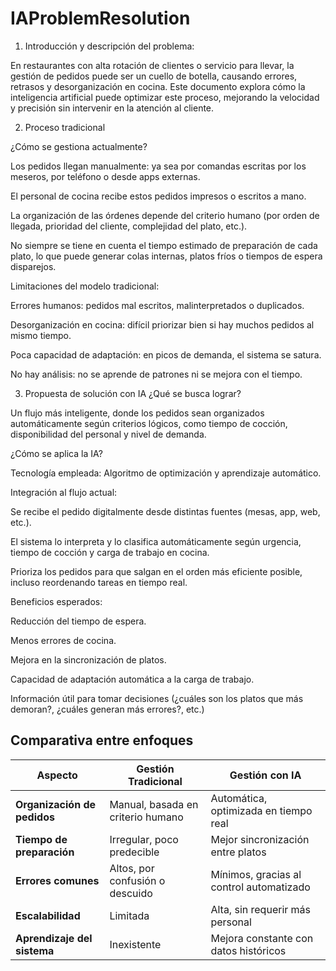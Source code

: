 # IAProblemResolution

1. Introducción y descripción del problema:
   
En restaurantes con alta rotación de clientes o servicio para llevar, la gestión de pedidos puede ser un cuello de botella, causando errores, retrasos y desorganización en cocina. Este documento explora cómo la inteligencia artificial puede optimizar este proceso, mejorando la velocidad y precisión sin intervenir en la atención al cliente.

2. Proceso tradicional
   
¿Cómo se gestiona actualmente?

Los pedidos llegan manualmente: ya sea por comandas escritas por los meseros, por teléfono o desde apps externas.

El personal de cocina recibe estos pedidos impresos o escritos a mano.

La organización de las órdenes depende del criterio humano (por orden de llegada, prioridad del cliente, complejidad del plato, etc.).

No siempre se tiene en cuenta el tiempo estimado de preparación de cada plato, lo que puede generar colas internas, platos fríos o tiempos de espera disparejos.

Limitaciones del modelo tradicional:

Errores humanos: pedidos mal escritos, malinterpretados o duplicados.

Desorganización en cocina: difícil priorizar bien si hay muchos pedidos al mismo tiempo.

Poca capacidad de adaptación: en picos de demanda, el sistema se satura.

No hay análisis: no se aprende de patrones ni se mejora con el tiempo.

3. Propuesta de solución con IA
¿Qué se busca lograr?

Un flujo más inteligente, donde los pedidos sean organizados automáticamente según criterios lógicos, como tiempo de cocción, disponibilidad del personal y nivel de demanda.

¿Cómo se aplica la IA?

Tecnología empleada: Algoritmo de optimización y aprendizaje automático.

Integración al flujo actual:

Se recibe el pedido digitalmente desde distintas fuentes (mesas, app, web, etc.).

El sistema lo interpreta y lo clasifica automáticamente según urgencia, tiempo de cocción y carga de trabajo en cocina.

Prioriza los pedidos para que salgan en el orden más eficiente posible, incluso reordenando tareas en tiempo real.

Beneficios esperados:

Reducción del tiempo de espera.

Menos errores de cocina.

Mejora en la sincronización de platos.

Capacidad de adaptación automática a la carga de trabajo.

Información útil para tomar decisiones (¿cuáles son los platos que más demoran?, ¿cuáles generan más errores?, etc.)

## Comparativa entre enfoques

| **Aspecto**              | **Gestión Tradicional**         | **Gestión con IA**                      |
|--------------------------|----------------------------------|------------------------------------------|
| **Organización de pedidos**  | Manual, basada en criterio humano | Automática, optimizada en tiempo real   |
| **Tiempo de preparación**    | Irregular, poco predecible       | Mejor sincronización entre platos       |
| **Errores comunes**          | Altos, por confusión o descuido  | Mínimos, gracias al control automatizado |
| **Escalabilidad**            | Limitada                         | Alta, sin requerir más personal          |
| **Aprendizaje del sistema**  | Inexistente                      | Mejora constante con datos históricos    |
